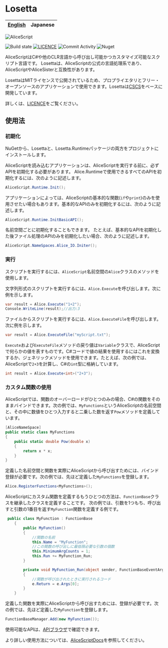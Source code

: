 # Losetta

|[English](README.md)|Japanese|
|-|-|

![AliceScript](https://wsoft.ws/products/AliceScript.svg)

![Build state](https://github.com/WSOFT-Project/Losetta/actions/workflows/codeql.yml/badge.svg)
[![LICENCE](https://img.shields.io/github/license/WSOFT-Project/Losetta)](LICENCE.md)
![Commit Activity](https://img.shields.io/github/commit-activity/y/WSOFT-Project/Losetta)
![Nuget](https://img.shields.io/nuget/dt/Losetta)

AliceScriptはC#や他のCLR言語から呼び出し可能かつカスタマイズ可能なスクリプト言語です。
Losettaは、AliceScriptの公式の言語処理系であり、AliceScriptやAliceSisterと互換性があります。

LosettaはMITライセンスで公開されているため、プロプライエタリとフリー・オープンソースのアプリケーションで使用できます。Losettaは[CSCS](https://github.com/vassilych/cscs)をベースに開発しています。

詳しくは、[LICENCE](/LICENSE.txt)をご覧ください。

## 使用法
### 初期化
NuGetから、Losettaと、Losetta.Runtimeパッケージの両方をプロジェクトにインストールします。

AliceScriptを読み込むアプリケーションは、AliceScriptを実行する前に、必ずAPIを初期化する必要があります。
Alice.Runtimeで使用できるすべてのAPIを初期化するには、次のように記述します。

```cs
AliceScript.Runtime.Init();
```

アプリケーションによっては、AliceScriptの基本的な関数(`if`や`print`)のみを使用させたい場合もあります。基本的なAPIのみを初期化するには、次のように記述します。

```cs
AliceScript.Runtime.InitBasicAPI();
```

名前空間ごとに初期化することもできます。
たとえば、基本的なAPIを初期化した後ファイル処理のAPIのみを初期化したい場合、次のように記述します。

```cs
AliceScript.NameSpaces.Alice_IO.Initer();
```

### 実行
スクリプトを実行するには、`AliceScript`名前空間の`Alice`クラスのメソッドを使用します。

文字列形式のスクリプトを実行するには、`Alice.Execute`を呼び出します。次に例を示します。

```cs
var result = Alice.Execute("1+2");
Console.WriteLine(result);//出力:3
```

ファイルからスクリプトを実行するには、`Alice.ExecuteFile`を呼び出します。次に例を示します。

```cs
var result = Alice.ExecuteFile("myScript.txt");
```

`Execute`および`ExecuteFile`メソッドの戻り値は`Variable`クラスで、AliceScriptで何らかの値を表すものです。C#コードで値の結果を使用するにはこれを変換するか、ジェネリックメソッドを使用できます。たとえば、次の例では、AliceScriptで`2+3`を計算し、C#の`int`型に格納しています。

```cs
int result = Alice.Execute<int>("2+3");
```

### カスタム関数の使用
AliceScriptでは、関数のオーバーロードがひとつのみの場合、C#の関数をそのままバインドできます。次の例では、`MyFunctions`というAliceScriptの名前空間と、その中に数値をひとつ入力すると二乗した数を返す`Pow`メソッドを定義しています。

```cs
[AliceNameSpace]
public static class MyFunctions
{
    public static double Pow(double x)
    {
        return x * x;
    }
}
```

定義した名前空間と関数を実際にAliceScriptから呼び出すためには、バインド登録が必要です。次の例では、先ほど定義した`MyFunctions`を登録します。

```cs
Alice.RegisterFunctions<MyFunctions>();
```

AliceScriptにカスタム関数を定義するもうひとつの方法は、`FunctionBase`クラスを継承したクラスを定義することです。
次の例では、引数を1つもち、呼び出すと引数の1番目を返す`MyFunction`関数を定義する例です。

```cs
 public class MyFunction : FunctionBase
    {
        public MyFunction()
        {
            //関数の名前
            this.Name = "MyFunction";
            //この関数の呼び出しに最低限必要な引数の個数
            this.MinimumArgCounts = 1;
            this.Run += MyFunction_Run;
        }

        private void MyFunction_Run(object sender, FunctionBaseEventArgs e)
        {
            //関数が呼び出されたときに実行されるコード
            e.Return = e.Args[0];
        }
    }
```

定義した関数を実際にAliceScriptから呼び出すためには、登録が必要です。次の例では、先ほど定義した`MyFunction`を登録します。

```cs
FunctionBaseManager.Add(new MyFunction());
```

使用可能なAPIは、[APIブラウザ](https://docs.wsoft.ws/products/alice/api/)で確認できます。

より詳しい使用方法については、[AliceScriptDocs](https://docs.wsoft.ws/products/alice)を参照してください。